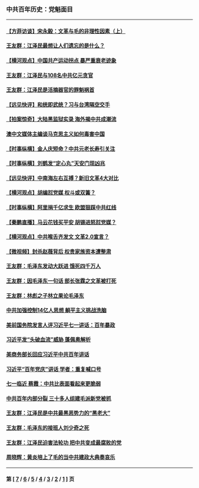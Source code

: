 ### 中共百年历史：党魁面目
---
#### [【方菲访谈】宋永毅：文革与毛的非理性因素（上）](../../pages/nf1176107/n13469956.md?01260430) 
#### [王友群：江泽民最想让人们遗忘的是什么？](../../pages/nf1176107/n13408949.md?01260430) 
#### [【横河观点】中国共产运动拐点 暴严重衰老迹象](../../pages/nf1176107/n13388333.md?01260430) 
#### [王友群：江泽民与108名中共亿元贪官](../../pages/nf1176107/n13352358.md?01260430) 
#### [王友群：江泽民是活摘器官的罪魁祸首](../../pages/nf1176107/n13336903.md?01260430) 
#### [【远见快评】和统即武统？习与台湾隔空交手](../../pages/nf1176107/n13297739.md?01260430) 
#### [【拍案惊奇】大陆黑监狱实录 海外揭中共成潮流](../../pages/nf1176107/n13288853.md?01260430) 
#### [澳中文媒体主编谈马克思主义如何毒害中国](../../pages/nf1176107/n13257387.md?01260430) 
#### [【时事纵横】金人庆短命？中共元老长寿引关注](../../pages/nf1176107/n13217934.md?01260430) 
#### [【时事纵横】刘鹤发“定心丸”天安门现凶兆](../../pages/nf1176107/n13215416.md?01260430) 
#### [【远见快评】中南海左右互搏？新旧文革4大对比](../../pages/nf1176107/n13214745.md?01260430) 
#### [【横河观点】胡编怼党媒 权斗或双簧？](../../pages/nf1176107/n13210864.md?01260430) 
#### [【时事纵横】阿里捐千亿求生 欧盟狠踩中共红线](../../pages/nf1176107/n13206431.md?01260430) 
#### [【秦鹏直播】马云花钱买平安 胡锡进怒怼党媒？](../../pages/nf1176107/n13206392.md?01260430) 
#### [【横河观点】中共喉舌齐发文 文革2.0宣言？](../../pages/nf1176107/n13201248.md?01260430) 
#### [【微视频】封杀赵薇背后 权贵家族资本遭整肃](../../pages/nf1176107/n13197798.md?01260430) 
#### [王友群：毛泽东发动大跃进 饿死四千万人](../../pages/nf1176107/n13177158.md?01260430) 
#### [王友群：因毛泽东一句话 部长张霖之文革被打死](../../pages/nf1176107/n13161711.md?01260430) 
#### [王友群：林彪之子林立果论毛泽东](../../pages/nf1176107/n13128622.md?01260430) 
#### [中共加强控制14亿人思想 躺平主义挑战洗脑](../../pages/nf1176107/n13094299.md?01260430) 
#### [美前国务院发言人评习近平七一讲话：百年暴政](../../pages/nf1176107/n13066986.md?01260430) 
#### [习近平发“头破血流”威胁 蓬佩奥解析](../../pages/nf1176107/n13063604.md?01260430) 
#### [美商务部长回应习近平中共百年讲话](../../pages/nf1176107/n13062903.md?01260430) 
#### [习近平“百年党庆”讲话 学者：重复喊口号](../../pages/nf1176107/n13061411.md?01260430) 
#### [七一临近 蔡霞：中共比表面看起来更脆弱](../../pages/nf1176107/n13056418.md?01260430) 
#### [中共百年内部分裂 三十多人组建毛派新党被抓](../../pages/nf1176107/n13044023.md?01260430) 
#### [王友群：江泽民是中共最黑恶势力的“黑老大”](../../pages/nf1176107/n13022180.md?01260430) 
#### [王友群：毛泽东的接班人刘少奇之死](../../pages/nf1176107/n12991772.md?01260430) 
#### [王友群：江泽民迫害法轮功 把中共变成最腐败的党](../../pages/nf1176107/n12947347.md?01260430) 
#### [周晓辉：黄炎培上了毛的当中共建政大典奏哀乐](../../pages/nf1176107/n12942780.md?01260430) 

---
#### 第 [ [7](./7.md?01260430) / [6](./6.md?01260430) / [5](./5.md?01260430) / [4](./4.md?01260430) / [3](./3.md?01260430) / [2](./2.md?01260430) / [1](./1.md?01260430) ] 页
